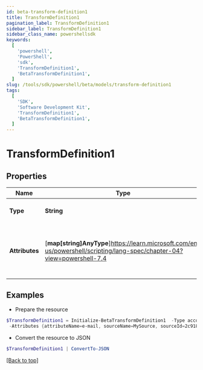 ```yaml
---
id: beta-transform-definition1
title: TransformDefinition1
pagination_label: TransformDefinition1
sidebar_label: TransformDefinition1
sidebar_class_name: powershellsdk
keywords:
  [
    'powershell',
    'PowerShell',
    'sdk',
    'TransformDefinition1',
    'BetaTransformDefinition1',
  ]
slug: /tools/sdk/powershell/beta/models/transform-definition1
tags:
  [
    'SDK',
    'Software Development Kit',
    'TransformDefinition1',
    'BetaTransformDefinition1',
  ]
---
```


# TransformDefinition1

## Properties

| Name | Type | Description | Notes |
| --- | --- | --- | --- |
| **Type** | **String** | Transform definition type. | [optional] |
| **Attributes** | [**map[string]AnyType**]https://learn.microsoft.com/en-us/powershell/scripting/lang-spec/chapter-04?view=powershell-7.4 | Arbitrary key-value pairs to store any metadata for the object | [optional] |

## Examples

- Prepare the resource

```powershell
$TransformDefinition1 = Initialize-BetaTransformDefinition1  -Type accountAttribute `
 -Attributes {attributeName=e-mail, sourceName=MySource, sourceId=2c9180877a826e68017a8c0b03da1a53}
```

- Convert the resource to JSON

```powershell
$TransformDefinition1 | ConvertTo-JSON
```

[[Back to top]](#)

